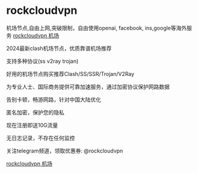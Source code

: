 # rockcloudvpn
机场节点,自由上网,突破限制，自由使用openai, facebook, ins,google等海外服务
<a href="https://ggfbad.com">rockcloudvpn 机场<a>

2024最新clash机场节点，优质靠谱机场推荐

支持多种协议(ss v2ray trojan)

好用的机场节点购买推荐Clash/SS/SSR/Trojan/V2Ray

为专业人士、国际商务提供可靠加速服务，通过加密协议保护网路数据

告别卡顿，畅游网路，针对中国大陆优化

匿名加密，保护您的隐私

现在注册即送10G流量

无日志记录，不存在任何监控

关注telegram频道，领取优惠券: @rockcloudvpn

<a href="https://ggfbad.com">rockcloudvpn 机场<a>
